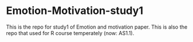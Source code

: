 # Emotion-Motivation-study1
This is the repo for study1 of Emotion and motivation paper. This is also the repo that used for R course temperately (now: AS1.1).
